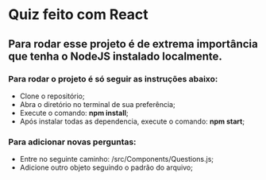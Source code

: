 # Quiz feito com React

## Para rodar esse projeto é de extrema importância que tenha o NodeJS instalado localmente.
    
### Para rodar o projeto é só seguir as instruções abaixo:
- Clone o repositório;
- Abra o diretório no terminal de sua preferência;
- Execute o comando: **npm install**;
- Após instalar todas as dependencia, execute o comando: **npm start**;

### Para adicionar novas perguntas:
- Entre no seguinte caminho: /src/Components/Questions.js;
- Adicione outro objeto seguindo o padrão do arquivo;

